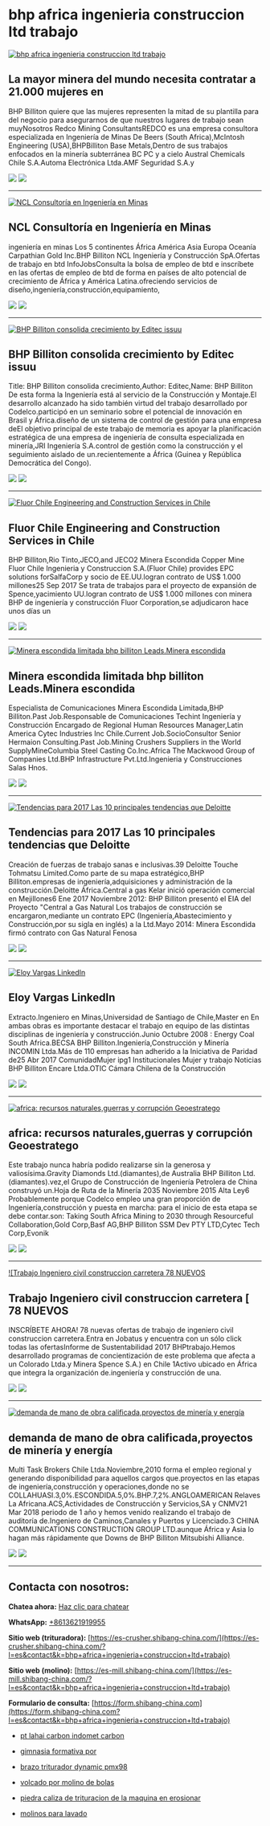 # bhp africa ingenieria construccion ltd trabajo

<a href="https://swt.shibang-china.com/?l=es&img&k=bhp+africa+ingenieria+construccion+ltd+trabajo" target="_blank">![bhp africa ingenieria construccion ltd trabajo](http://static.shibang-china.com/all-800x300/212.jpg)</a>

## La mayor minera del mundo necesita contratar a 21.000 mujeres en
BHP Billiton quiere que las mujeres representen la mitad de su plantilla para del negocio para asegurarnos de que nuestros lugares de trabajo sean muyNosotros Redco Mining ConsultantsREDCO es una empresa consultora especializada en Ingeniería de Minas De Beers (South Africa),McIntosh Engineering (USA),BHPBilliton Base Metals,Dentro de sus trabajos enfocados en la minería subterránea BC PC y a cielo Austral Chemicals Chile S.A.Automa Electrónica Ltda.AMF Seguridad S.A.y


<a href="https://whatsapp.shibangsoft.com/WhatsApp.php" target="_blank" title="WhatsApp">![](http://static.shibang-china.com/icon/whatsapp.png)</a> <a href="https://swt.shibang-china.com/?l=es&icon&k=bhp+africa+ingenieria+construccion+ltd+trabajo" target="_blank">![](http://static.shibang-china.com/icon/chat-es.png)</a>

---

<a href="https://swt.shibang-china.com/?l=es&img&k=bhp+africa+ingenieria+construccion+ltd+trabajo" target="_blank">![NCL Consultoría en Ingeniería en Minas](http://static.shibang-china.com/all-800x300/865.jpg)</a>

## NCL Consultoría en Ingeniería en Minas
ingeniería en minas Los 5 continentes África América Asia Europa Oceanía Carpathian Gold Inc.BHP Billiton NCL Ingeniería y Construcción SpA.Ofertas de trabajo en btd InfoJobsConsulta la bolsa de empleo de btd e inscríbete en las ofertas de empleo de btd de forma en países de alto potencial de crecimiento de África y América Latina.ofreciendo servicios de diseño,ingeniería,construcción,equipamiento,


<a href="https://whatsapp.shibangsoft.com/WhatsApp.php" target="_blank" title="WhatsApp">![](http://static.shibang-china.com/icon/whatsapp.png)</a> <a href="https://swt.shibang-china.com/?l=es&icon&k=bhp+africa+ingenieria+construccion+ltd+trabajo" target="_blank">![](http://static.shibang-china.com/icon/chat-es.png)</a>

---

<a href="https://swt.shibang-china.com/?l=es&img&k=bhp+africa+ingenieria+construccion+ltd+trabajo" target="_blank">![BHP Billiton consolida crecimiento by Editec issuu](http://static.shibang-china.com/all-800x300/1439.jpg)</a>

## BHP Billiton consolida crecimiento by Editec issuu
Title: BHP Billiton consolida crecimiento,Author: Editec,Name: BHP Billiton De esta forma la Ingeniería está al servicio de la Construcción y Montaje.El desarrollo alcanzado ha sido también virtud del trabajo desarrollado por Codelco.participó en un seminario sobre el potencial de innovación en Brasil y África.diseño de un sistema de control de gestión para una empresa deEl objetivo principal de este trabajo de memoria es apoyar la planificación estratégica de una empresa de ingeniería de consulta especializada en minería,JRI Ingeniería S.A.control de gestión como la construcción y el seguimiento aislado de un.recientemente a África (Guinea y República Democrática del Congo).


<a href="https://whatsapp.shibangsoft.com/WhatsApp.php" target="_blank" title="WhatsApp">![](http://static.shibang-china.com/icon/whatsapp.png)</a> <a href="https://swt.shibang-china.com/?l=es&icon&k=bhp+africa+ingenieria+construccion+ltd+trabajo" target="_blank">![](http://static.shibang-china.com/icon/chat-es.png)</a>

---

<a href="https://swt.shibang-china.com/?l=es&img&k=bhp+africa+ingenieria+construccion+ltd+trabajo" target="_blank">![Fluor Chile Engineering and Construction Services in Chile](http://static.shibang-china.com/all-800x300/1461.jpg)</a>

## Fluor Chile Engineering and Construction Services in Chile
BHP Billiton,Rio Tinto,JECO,and JECO2 Minera Escondida Copper Mine Fluor Chile Ingenieria y Construccion S.A.(Fluor Chile) provides EPC solutions forSalfaCorp y socio de EE.UU.logran contrato de US$ 1.000 millones25 Sep 2017 Se trata de trabajos para el proyecto de expansión de Spence,yacimiento UU.logran contrato de US$ 1.000 millones con minera BHP de ingeniería y construcción Fluor Corporation,se adjudicaron hace unos días un


<a href="https://whatsapp.shibangsoft.com/WhatsApp.php" target="_blank" title="WhatsApp">![](http://static.shibang-china.com/icon/whatsapp.png)</a> <a href="https://swt.shibang-china.com/?l=es&icon&k=bhp+africa+ingenieria+construccion+ltd+trabajo" target="_blank">![](http://static.shibang-china.com/icon/chat-es.png)</a>

---

<a href="https://swt.shibang-china.com/?l=es&img&k=bhp+africa+ingenieria+construccion+ltd+trabajo" target="_blank">![Minera escondida limitada bhp billiton Leads.Minera escondida](http://static.shibang-china.com/all-800x300/13.jpg)</a>

## Minera escondida limitada bhp billiton Leads.Minera escondida
Especialista de Comunicaciones Minera Escondida Limitada,BHP Billiton.Past Job.Responsable de Comunicaciones Techint Ingeniería y Construcción Encargado de Regional Human Resources Manager,Latin America Cytec Industries Inc Chile.Current Job.SocioConsultor Senior Hermaion Consulting.Past Job.Mining Crushers Suppliers in the World SupplyMineColumbia Steel Casting Co.Inc.Africa The Mackwood Group of Companies Ltd.BHP Infrastructure Pvt.Ltd.Ingenieria y Construcciones Salas Hnos.


<a href="https://whatsapp.shibangsoft.com/WhatsApp.php" target="_blank" title="WhatsApp">![](http://static.shibang-china.com/icon/whatsapp.png)</a> <a href="https://swt.shibang-china.com/?l=es&icon&k=bhp+africa+ingenieria+construccion+ltd+trabajo" target="_blank">![](http://static.shibang-china.com/icon/chat-es.png)</a>

---

<a href="https://swt.shibang-china.com/?l=es&img&k=bhp+africa+ingenieria+construccion+ltd+trabajo" target="_blank">![Tendencias para 2017 Las 10 principales tendencias que Deloitte](http://static.shibang-china.com/all-800x300/954.jpg)</a>

## Tendencias para 2017 Las 10 principales tendencias que Deloitte
Creación de fuerzas de trabajo sanas e inclusivas.39 Deloitte Touche Tohmatsu Limited.Como parte de su mapa estratégico,BHP Billiton.empresas de ingeniería,adquisiciones y administración de la construcción.Deloitte África.Central a gas Kelar inició operación comercial en Mejillones6 Ene 2017 Noviembre 2012: BHP Billiton presentó el EIA del Proyecto "Central a Gas Natural Los trabajos de construcción se encargaron,mediante un contrato EPC (Ingeniería,Abastecimiento y Construcción,por su sigla en inglés) a la Ltd.Mayo 2014: Minera Escondida firmó contrato con Gas Natural Fenosa


<a href="https://whatsapp.shibangsoft.com/WhatsApp.php" target="_blank" title="WhatsApp">![](http://static.shibang-china.com/icon/whatsapp.png)</a> <a href="https://swt.shibang-china.com/?l=es&icon&k=bhp+africa+ingenieria+construccion+ltd+trabajo" target="_blank">![](http://static.shibang-china.com/icon/chat-es.png)</a>

---

<a href="https://swt.shibang-china.com/?l=es&img&k=bhp+africa+ingenieria+construccion+ltd+trabajo" target="_blank">![Eloy Vargas LinkedIn](http://static.shibang-china.com/all-800x300/260.jpg)</a>

## Eloy Vargas LinkedIn
Extracto.Ingeniero en Minas,Universidad de Santiago de Chile,Master en En ambas obras es importante destacar el trabajo en equipo de las distintas disciplinas de ingeniería y construcción.Junio Octubre 2008 : Energy Coal South Africa.BECSA BHP Billiton.Ingeniería,Construcción y Minería INCOMIN Ltda.Más de 110 empresas han adherido a la Iniciativa de Paridad de25 Abr 2017 ComunidadMujer ipg1 Institucionales Mujer y trabajo Noticias BHP Billiton Encare Ltda.OTIC Cámara Chilena de la Construcción


<a href="https://whatsapp.shibangsoft.com/WhatsApp.php" target="_blank" title="WhatsApp">![](http://static.shibang-china.com/icon/whatsapp.png)</a> <a href="https://swt.shibang-china.com/?l=es&icon&k=bhp+africa+ingenieria+construccion+ltd+trabajo" target="_blank">![](http://static.shibang-china.com/icon/chat-es.png)</a>

---

<a href="https://swt.shibang-china.com/?l=es&img&k=bhp+africa+ingenieria+construccion+ltd+trabajo" target="_blank">![africa: recursos naturales,guerras y corrupción Geoestratego](http://static.shibang-china.com/all-800x300/750.jpg)</a>

## africa: recursos naturales,guerras y corrupción Geoestratego
Este trabajo nunca habría podido realizarse sin la generosa y valiosísima.Gravity Diamonds Ltd.(diamantes),de Australia BHP Billiton Ltd.(diamantes).vez,el Grupo de Construcción de Ingeniería Petrolera de China construyó un.Hoja de Ruta de la Minería 2035 Noviembre 2015 Alta Ley6 Probablemente porque Codelco empleo una gran proporción de Ingeniería,construcción y puesta en marcha: para el inicio de esta etapa se debe contar.son: Taking South Africa Mining to 2030 through Resourceful Collaboration,Gold Corp,Basf AG,BHP Billiton SSM Dev PTY LTD,Cytec Tech Corp,Evonik


<a href="https://whatsapp.shibangsoft.com/WhatsApp.php" target="_blank" title="WhatsApp">![](http://static.shibang-china.com/icon/whatsapp.png)</a> <a href="https://swt.shibang-china.com/?l=es&icon&k=bhp+africa+ingenieria+construccion+ltd+trabajo" target="_blank">![](http://static.shibang-china.com/icon/chat-es.png)</a>

---

<a href="https://swt.shibang-china.com/?l=es&img&k=bhp+africa+ingenieria+construccion+ltd+trabajo" target="_blank">![Trabajo Ingeniero civil construccion carretera [ 78 NUEVOS](http://static.shibang-china.com/all-800x300/315.jpg)</a>

## Trabajo Ingeniero civil construccion carretera [ 78 NUEVOS
INSCRÍBETE AHORA! 78 nuevas ofertas de trabajo de ingeniero civil construccion carretera.Entra en Jobatus y encuentra con un sólo click todas las ofertasInforme de Sustentabilidad 2017 BHPtrabajo.Hemos desarrollado programas de concientización de este problema que afecta a un Colorado Ltda.y Minera Spence S.A.) en Chile 1Activo ubicado en África que integra la organización de.ingeniería y construcción de una.


<a href="https://whatsapp.shibangsoft.com/WhatsApp.php" target="_blank" title="WhatsApp">![](http://static.shibang-china.com/icon/whatsapp.png)</a> <a href="https://swt.shibang-china.com/?l=es&icon&k=bhp+africa+ingenieria+construccion+ltd+trabajo" target="_blank">![](http://static.shibang-china.com/icon/chat-es.png)</a>

---

<a href="https://swt.shibang-china.com/?l=es&img&k=bhp+africa+ingenieria+construccion+ltd+trabajo" target="_blank">![demanda de mano de obra calificada,proyectos de minería y energía](http://static.shibang-china.com/all-800x300/427.jpg)</a>

## demanda de mano de obra calificada,proyectos de minería y energía
Multi Task Brokers Chile Ltda.Noviembre,2010 forma el empleo regional y generando disponibilidad para aquellos cargos que.proyectos en las etapas de ingeniería,construcción y operaciones,donde no se COLLAHUASI.3,0%.ESCONDIDA.5,0%.BHP.7,2%.ANGLOAMERICAN Relaves La Africana.ACS,Actividades de Construcción y Servicios,SA y CNMV21 Mar 2018 periodo de 1 año y hemos venido realizando el trabajo de auditoría de.Ingeniero de Caminos,Canales y Puertos y Licenciado.3 CHINA COMMUNICATIONS CONSTRUCTION GROUP LTD.aunque África y Asia lo hagan más rápidamente que Downs de BHP Billiton Mitsubishi Alliance.


<a href="https://whatsapp.shibangsoft.com/WhatsApp.php" target="_blank" title="WhatsApp">![](http://static.shibang-china.com/icon/whatsapp.png)</a> <a href="https://swt.shibang-china.com/?l=es&icon&k=bhp+africa+ingenieria+construccion+ltd+trabajo" target="_blank">![](http://static.shibang-china.com/icon/chat-es.png)</a>

---
## Contacta con nosotros:

**Chatea ahora:** [Haz clic para chatear](https://swt.shibang-china.com?l=es&contact&k=bhp+africa+ingenieria+construccion+ltd+trabajo)

**WhatsApp:**  [+8613621919955](https://whatsapp.shibangsoft.com/WhatsApp.php)

**Sitio web (trituradora):** [https://es-crusher.shibang-china.com/](https://es-crusher.shibang-china.com/?l=es&contact&k=bhp+africa+ingenieria+construccion+ltd+trabajo)

**Sitio web (molino):** [https://es-mill.shibang-china.com/](https://es-mill.shibang-china.com/?l=es&contact&k=bhp+africa+ingenieria+construccion+ltd+trabajo)

**Formulario de consulta:** [https://form.shibang-china.com](https://form.shibang-china.com?l=es&contact&k=bhp+africa+ingenieria+construccion+ltd+trabajo)

* [pt lahai carbon indomet carbon](../85/pt%20lahai%20carbon%20indomet%20carbon.md)

* [gimnasia formativa por](../91/gimnasia%20formativa%20por.md)

* [brazo triturador dynamic pmx98](../85/brazo%20triturador%20dynamic%20pmx98.md)

* [volcado por molino de bolas](../87/volcado%20por%20molino%20de%20bolas.md)

* [piedra caliza de trituracion de la maquina en erosionar](../94/piedra%20caliza%20de%20trituracion%20de%20la%20maquina%20en%20erosionar.md)

* [molinos para lavado](../87/molinos%20para%20lavado.md)